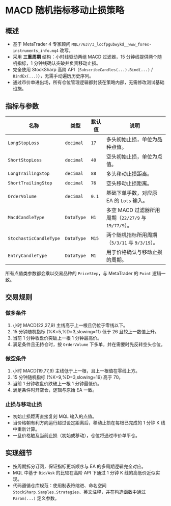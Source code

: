 
# MACD 随机指标移动止损策略

## 概述
- 基于 MetaTrader 4 专家顾问 `MQL/7637/3_lccfpgubwykd__www_forex-instruments_info.mq4` 改写。
- 采用 **三重周期** 结构：小时线驱动两组 MACD 过滤器，15 分钟线提供两个随机指标，1 分钟线确认突破并负责移动止损。
- 完全使用 StockSharp 高阶 API（`SubscribeCandles(...).Bind(...)` / `BindEx(...)`），无需手动遍历历史序列。
- 通过市价单进出场，所有仓位管理逻辑都封装在策略内部，无需修改测试基础设施。

## 指标与参数
| 名称 | 类型 | 默认值 | 说明 |
| ---- | ---- | ------ | ---- |
| `LongStopLoss` | `decimal` | `17` | 多头初始止损，单位为品种点值。 |
| `ShortStopLoss` | `decimal` | `40` | 空头初始止损，单位为点值。 |
| `LongTrailingStop` | `decimal` | `88` | 多头移动止损距离。 |
| `ShortTrailingStop` | `decimal` | `76` | 空头移动止损距离。 |
| `OrderVolume` | `decimal` | `0.1` | 基础下单手数，对应原 EA 的 `Lots` 输入。 |
| `MacdCandleType` | `DataType` | `H1` | 多空 MACD 过滤器所用周期（`22/27/9` 与 `19/77/9`）。 |
| `StochasticCandleType` | `DataType` | `M15` | 两个随机指标所用周期（`5/3/11` 与 `9/3/19`）。 |
| `EntryCandleType` | `DataType` | `M1` | 用于价格确认与移动止损的周期。 |

所有点值类参数都会乘以交易品种的 `PriceStep`，与 MetaTrader 的 `Point` 逻辑一致。

## 交易规则
### 做多条件
1. 小时 MACD(22,27,9) 主线高于上一根且仍位于零线以下。
2. 15 分钟随机指标 (%K=5,%D=3,slowing=11) 低于 26 且较上一数值上升。
3. 当前 1 分钟收盘价突破上一根 1 分钟最高价。
4. 满足条件且无持仓时，按 `OrderVolume` 下多单，并在需要时先反转空头仓位。

### 做空条件
1. 小时 MACD(19,77,9) 主线低于上一根，且上一根值在零线上方。
2. 15 分钟随机指标 (%K=9,%D=3,slowing=19) 高于 70。
3. 当前 1 分钟收盘价跌破上一根 1 分钟最低价。
4. 满足条件时开空仓，逻辑与原始 EA 一致。

### 止损与移动止损
- 初始止损距离直接复刻 MQL 输入的点值。
- 当价格朝有利方向运行超过设定距离后，移动止损在每根已完成的 1 分钟 K 线中重新计算。
- 一旦价格触及当前止损（初始或移动），仓位将通过市价单平仓。

## 实现细节
- 按周期拆分订阅，保证指标更新顺序与 EA 的多周期逻辑完全对应。
- MQL 中基于 `Bid/Ask` 的比较在高阶 API 下通过 1 分钟 K 线的高低价近似实现。
- 代码遵循仓库规范：使用制表符缩进、命名空间 `StockSharp.Samples.Strategies`、英文注释，并在构造函数中通过 `Param(...)` 定义参数。
